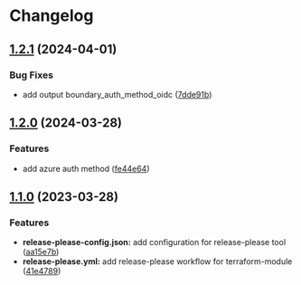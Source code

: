 # Changelog

## [1.2.1](https://github.com/releaseband/terraform-boundary-config/compare/v1.2.0...v1.2.1) (2024-04-01)


### Bug Fixes

* add output boundary_auth_method_oidc ([7dde91b](https://github.com/releaseband/terraform-boundary-config/commit/7dde91bdcc22c18d85ba0ab4cb3381f02bb56585))

## [1.2.0](https://github.com/releaseband/terraform-boundary-config/compare/v1.1.0...v1.2.0) (2024-03-28)


### Features

* add azure auth method ([fe44e64](https://github.com/releaseband/terraform-boundary-config/commit/fe44e640c23ab5042de08df038cb734a3977eb06))

## [1.1.0](https://github.com/releaseband/terraform-boundary-config/compare/v1.0.1...v1.1.0) (2023-03-28)


### Features

* **release-please-config.json:** add configuration for release-please tool ([aa15e7b](https://github.com/releaseband/terraform-boundary-config/commit/aa15e7b00ce2f1695ee2d7b47d9d173259eed458))
* **release-please.yml:** add release-please workflow for terraform-module ([41e4789](https://github.com/releaseband/terraform-boundary-config/commit/41e47899e9814b8de24501f71bc7f47879790733))
